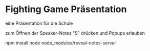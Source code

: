 # Fighting Game Präsentation

eine Präsentation für die Schule

zum Öffnen der Speaker-Notes "S" drücken und Popups erlauben

npm install
node node_modules/reveal-notes-server
